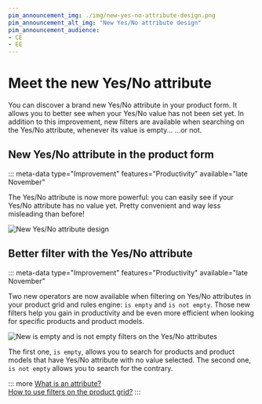 ```yaml
---
pim_announcement_img: ./img/new-yes-no-attribute-design.png
pim_announcement_alt_img: "New Yes/No attribute design"
pim_announcement_audience:
- CE
- EE
---
```


# Meet the new Yes/No attribute

You can discover a brand new Yes/No attribute in your product form. It allows you to better see when your Yes/No value has not been set yet. In addition to this improvement, new filters are available when searching on the Yes/No attribute, whenever its value is empty... ...or not.

## New Yes/No attribute in the product form
::: meta-data type="Improvement" features="Productivity" available="late November"

The Yes/No attribute is now more powerful: you can easily see if your Yes/No attribute has no value yet. Pretty convenient and way less misleading than before!

![New Yes/No attribute design](../img/new-yes-no-attribute-design.png)

## Better filter with the Yes/No attribute
::: meta-data type="Improvement" features="Productivity" available="late November"

Two new operators are now available when filtering on Yes/No attributes in your product grid and rules engine: `is empty` and `is not empty`. Those new filters help you gain in productivity and be even more efficient when looking for specific products and product models.

![New is empty and is not empty filters on the Yes/No attributes](../img/is-empty-is-not-empty-filters.png)

The first one, `is empty`, allows you to search for products and product models that have Yes/No attribute with no value selected. The second one, `is not empty` allows you to search for the contrary.

::: more
[What is an attribute?](../articles/what-is-an-attribute.html)  
[How to use filters on the product grid?](../articles/products-grid.html#use-filters)
:::
